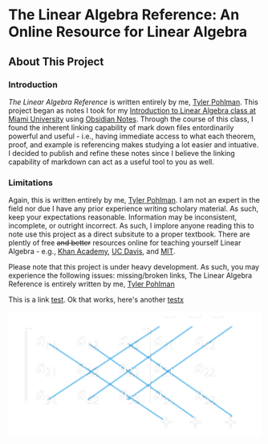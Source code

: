 # The Linear Algebra Reference: An Online Resource for Linear Algebra

## About This Project

### Introduction

*The Linear Algebra Reference* is written entirely by me, [Tyler Pohlman](https://github.com/tylerjacobpohlman). This project began as notes I took for my [Introduction to Linear Algebra class at Miami University](https://bulletin.miamioh.edu/search/?P=MTH%20222) using [Obsidian Notes](https://obsidian.md/). Through the course of this class, I found the inherent linking capability of mark down files entordinarily powerful and useful - i.e., having immediate access to what each theorem, proof, and example is referencing makes studying a lot easier and intuative. I decided to publish and refine these notes since I believe the linking capability of markdown can act as a useful tool to you as well.

### Limitations

Again, this is written entirely by me, [Tyler Pohlman](https://github.com/tylerjacobpohlman). I am not an expert in the field nor due I have any prior experience writing scholary material. As such, keep your expectations reasonable. Information may be inconsistent, incomplete, or outright incorrect. As such, I implore anyone reading this to note use this project as a direct subsitute to a proper textbook. There are plently of free ~~and better~~ resources online for teaching yourself Linear Algebra - e.g., [Khan Academy](https://www.khanacademy.org/math/linear-algebra), [UC Davis](https://www.math.ucdavis.edu/~linear/linear-guest.pdf), and [MIT](https://ocw.mit.edu/courses/18-06-linear-algebra-spring-2010/).

Please note that this project is under heavy development. As such, you may experience the following issues: missing/broken links,
The Linear Algebra Reference is entirely written by me, [Tyler Pohlman](https://github.com/tylerjacobpohlman)


This is a link [test](test.md). Ok that works, here's another [testx](3.1%20Matrix%20Operations.md)

![alt text](<Images/Alternative Method for 3x3 Matrices.png>)
